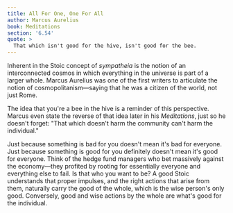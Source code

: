 ```yaml
---
title: All For One, One For All
author: Marcus Aurelius
book: Meditations
section: '6.54'
quote: >
  That which isn't good for the hive, isn't good for the bee.
---
```


Inherent in the Stoic concept of _sympatheia_ is the notion of an interconnected cosmos in which everything in the universe is part of a larger whole. Marcus Aurelius was one of the first writers to articulate the notion of cosmopolitanism—saying that he was a citizen of the world, not just Rome.

The idea that you're a bee in the hive is a reminder of this perspective. Marcus even state the reverse of that idea later in his _Meditations_, just so he doesn't forget: "That which doesn't harm the community can't harm the individual."

Just because something is bad for you doesn't mean it's bad for everyone. Just because something is good for you definitely doesn't mean it's good for everyone. Think of the hedge fund managers who bet massively against the economy—they profited by rooting for essentially everyone and everything else to fail. Is that who you want to be? A good Stoic understands that proper impulses, and the right actions that arise from them, naturally carry the good of the whole, which is the wise person's only good. Conversely, good and wise actions by the whole are what's good for the individual.
